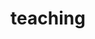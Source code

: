---
layout: profiles
permalink: /teaching/
title: teaching
description:
nav: true
nav_order: 2

profiles:
  # if you want to include more than one profile, just replicate the following block
  # and create one content file for each profile inside _pages/
  - align: right
    image: pid_lec.png 
    content: teaching_experience.md
    image_circular: false # crops the image to make it circular
---
